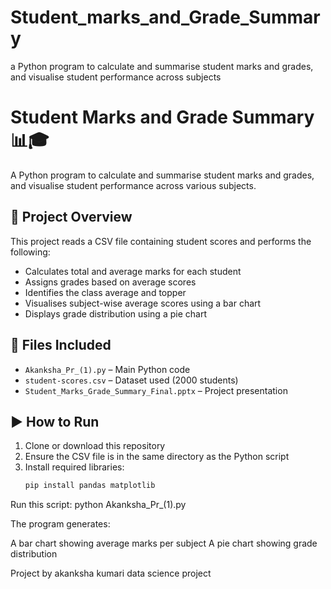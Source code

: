# Student_marks_and_Grade_Summary
a Python program to calculate and summarise student marks and grades, and visualise student performance across subjects
# Student Marks and Grade Summary 📊🎓

A Python program to calculate and summarise student marks and grades, and visualise student performance across various subjects.

## 📌 Project Overview
This project reads a CSV file containing student scores and performs the following:
- Calculates total and average marks for each student
- Assigns grades based on average scores
- Identifies the class average and topper
- Visualises subject-wise average scores using a bar chart
- Displays grade distribution using a pie chart

## 📁 Files Included
- `Akanksha_Pr_(1).py` – Main Python code
- `student-scores.csv` – Dataset used (2000 students)
- `Student_Marks_Grade_Summary_Final.pptx` – Project presentation

## ▶️ How to Run
1. Clone or download this repository
2. Ensure the CSV file is in the same directory as the Python script
3. Install required libraries:
   ```bash
   pip install pandas matplotlib

  Run this script:
    python Akanksha_Pr_(1).py

 The program generates:

A bar chart showing average marks per subject
A pie chart showing grade distribution

 Project by akanksha kumari
data science project
